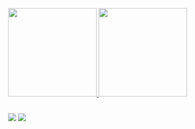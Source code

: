 <div>
   <a href="https://github.com/Vitor-Benitez">
   <img height="180em" src="https://github-readme-stats.vercel.app/api?username=rbcanin&show_icons=true&theme=tokyonight&include_all_commits=true&count_private=true"/>
   <img height="180em" src="https://github-readme-stats.vercel.app/api/top-langs/?username=Vitor-Benitez&layout=compact&langs_count=6&theme=tokyonight"/>
</div>
  
<br>
 
 
<div> 

  <a href = "mailto:vitorbenitez.t@gmail.com"><img src="https://img.shields.io/badge/-Gmail-%23333?style=for-the-badge&logo=gmail&logoColor=white" target="_blank"></a>
  <a href="www.linkedin.com/in/vitorbenitez" target="_blank"><img src="https://img.shields.io/badge/-LinkedIn-%230077B5?style=for-the-badge&logo=linkedin&logoColor=white" target="_blank"></a>
</div>
